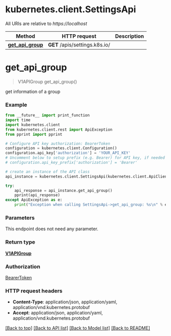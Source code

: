 # kubernetes.client.SettingsApi

All URIs are relative to *https://localhost*

Method | HTTP request | Description
------------- | ------------- | -------------
[**get_api_group**](SettingsApi.md#get_api_group) | **GET** /apis/settings.k8s.io/ | 


# **get_api_group**
> V1APIGroup get_api_group()



get information of a group

### Example 
```python
from __future__ import print_function
import time
import kubernetes.client
from kubernetes.client.rest import ApiException
from pprint import pprint

# Configure API key authorization: BearerToken
configuration = kubernetes.client.Configuration()
configuration.api_key['authorization'] = 'YOUR_API_KEY'
# Uncomment below to setup prefix (e.g. Bearer) for API key, if needed
# configuration.api_key_prefix['authorization'] = 'Bearer'

# create an instance of the API class
api_instance = kubernetes.client.SettingsApi(kubernetes.client.ApiClient(configuration))

try: 
    api_response = api_instance.get_api_group()
    pprint(api_response)
except ApiException as e:
    print("Exception when calling SettingsApi->get_api_group: %s\n" % e)
```

### Parameters
This endpoint does not need any parameter.

### Return type

[**V1APIGroup**](V1APIGroup.md)

### Authorization

[BearerToken](../README.md#BearerToken)

### HTTP request headers

 - **Content-Type**: application/json, application/yaml, application/vnd.kubernetes.protobuf
 - **Accept**: application/json, application/yaml, application/vnd.kubernetes.protobuf

[[Back to top]](#) [[Back to API list]](../README.md#documentation-for-api-endpoints) [[Back to Model list]](../README.md#documentation-for-models) [[Back to README]](../README.md)

